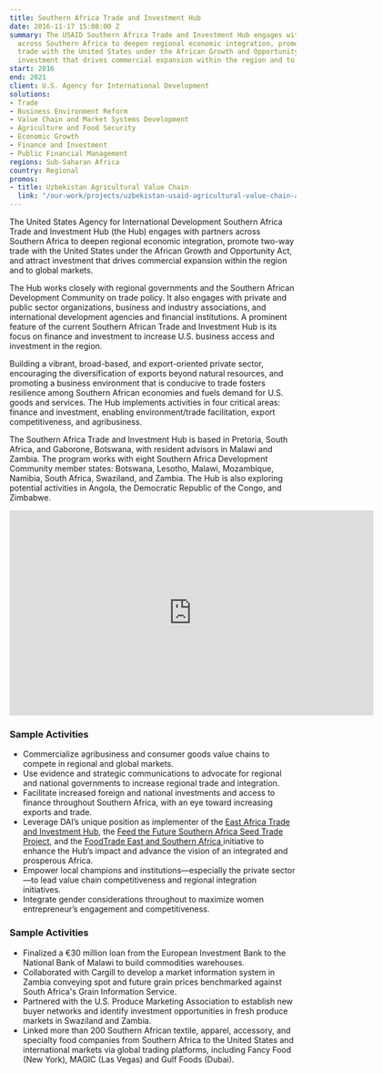 ```yaml
---
title: Southern Africa Trade and Investment Hub
date: 2016-11-17 15:08:00 Z
summary: The USAID Southern Africa Trade and Investment Hub engages with partners
  across Southern Africa to deepen regional economic integration, promote two-way
  trade with the United States under the African Growth and Opportunity Act, and attract
  investment that drives commercial expansion within the region and to global markets.
start: 2016
end: 2021
client: U.S. Agency for International Development
solutions:
- Trade
- Business Environment Reform
- Value Chain and Market Systems Development
- Agriculture and Food Security
- Economic Growth
- Finance and Investment
- Public Financial Management
regions: Sub-Saharan Africa
country: Regional
promos:
- title: Uzbekistan Agricultural Value Chain
  link: "/our-work/projects/uzbekistan-usaid-agricultural-value-chain-activity-uzbekistan-uzbekistan-avc"
---
```


The United States Agency for International Development Southern Africa Trade and Investment Hub (the Hub) engages with partners across Southern Africa to deepen regional economic integration, promote two-way trade with the United States under the African Growth and Opportunity Act, and attract investment that drives commercial expansion within the region and to global markets.

The Hub works closely with regional governments and the Southern African Development Community on trade policy. It also engages with private and public sector organizations, business and industry associations, and international development agencies and financial institutions. A prominent feature of the current Southern African Trade and Investment Hub is its focus on finance and investment to increase U.S. business access and investment in the region.

Building a vibrant, broad-based, and export-oriented private sector, encouraging the diversification of exports beyond natural resources, and promoting a business environment that is conducive to trade fosters resilience among Southern African economies and fuels demand for U.S. goods and services. The Hub implements activities in four critical areas: finance and investment, enabling environment/trade facilitation, export competitiveness, and agribusiness.

The Southern Africa Trade and Investment Hub is based in Pretoria, South Africa, and Gaborone, Botswana, with resident advisors in Malawi and Zambia. The program works with eight Southern Africa Development Community member states: Botswana, Lesotho, Malawi, Mozambique, Namibia, South Africa, Swaziland, and Zambia. The Hub is also exploring potential activities in Angola, the Democratic Republic of the Congo, and Zimbabwe.

<iframe src="https://player.vimeo.com/video/266114693" width="640" height="360" frameborder="0" webkitallowfullscreen mozallowfullscreen allowfullscreen></iframe>

### Sample Activities

* Commercialize agribusiness and consumer goods value chains to compete in regional and global markets.
* Use evidence and strategic communications to advocate for regional and national governments to increase regional trade and integration.
* Facilitate increased foreign and national investments and access to finance throughout Southern Africa, with an eye toward increasing exports and trade.
* Leverage DAI’s unique position as implementer of the [East Africa Trade and Investment Hub](preview-dai.com/our-work/projects/east-africa-trade-and-investment-hub-tih), the [Feed the Future Southern Africa Seed Trade Project](https://manage.siteleaf.com/documents/57f29ba72aacdd76b3228f3a/edit), and the [FoodTrade East and Southern Africa ](preview-dai.com/our-work/projects/east-and-southern-africa-foodtrade-esa)initiative to enhance the Hub’s impact and advance the vision of an integrated and prosperous Africa.
* Empower local champions and institutions—especially the private sector—to lead value chain competitiveness and regional integration initiatives.
* Integrate gender considerations throughout to maximize women entrepreneur’s engagement and competitiveness.

### Sample Activities

* Finalized a €30 million loan from the European Investment Bank to the National Bank of Malawi to build commodities warehouses.
* Collaborated with Cargill to develop a market information system in Zambia conveying spot and future grain prices benchmarked against South Africa's Grain Information Service.
* Partnered with the U.S. Produce Marketing Association to establish new buyer networks and identify investment opportunities in fresh produce markets in Swaziland and Zambia.
* Linked more than 200 Southern African textile, apparel, accessory, and specialty food companies from Southern Africa to the United States and international markets via global trading platforms, including Fancy Food (New York), MAGIC (Las Vegas) and Gulf Foods (Dubai).